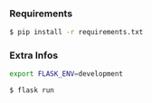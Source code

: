 ### Requirements

```bash
$ pip install -r requirements.txt
```
### Extra Infos

```bash
export FLASK_ENV=development
```

```bash
$ flask run
```